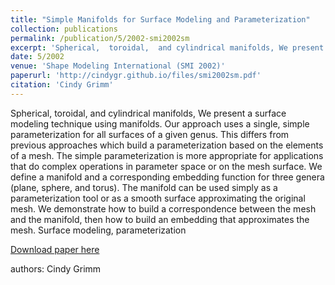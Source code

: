 ```yaml
---
title: "Simple Manifolds for Surface Modeling and Parameterization"
collection: publications
permalink: /publication/5/2002-smi2002sm
excerpt: 'Spherical,  toroidal,  and cylindrical manifolds, We present a surface modeling technique using manifolds. Our approach uses a single,  simple parameterization for all surfaces of a given genus. This differs from previous approaches which build a parameterization based on the elements of a mesh. The simple parameterization is more appropriate for applications that do complex operations in parameter space or on the mesh surface. We define a manifold and a corresponding embedding function for three genera (plane,  sphere,  and torus). The manifold can be used simply as a parameterization tool or as a smooth surface approximating the original mesh. We demonstrate how to build a correspondence between the mesh and the manifold,  then how to build an embedding that approximates the mesh.  Surface modeling,  parameterization, '
date: 5/2002
venue: 'Shape Modeling International (SMI 2002)'
paperurl: 'http://cindygr.github.io/files/smi2002sm.pdf'
citation: 'Cindy Grimm'
---
```

Spherical,  toroidal,  and cylindrical manifolds, We present a surface modeling technique using manifolds. Our approach uses a single,  simple parameterization for all surfaces of a given genus. This differs from previous approaches which build a parameterization based on the elements of a mesh. The simple parameterization is more appropriate for applications that do complex operations in parameter space or on the mesh surface. We define a manifold and a corresponding embedding function for three genera (plane,  sphere,  and torus). The manifold can be used simply as a parameterization tool or as a smooth surface approximating the original mesh. We demonstrate how to build a correspondence between the mesh and the manifold,  then how to build an embedding that approximates the mesh.  Surface modeling,  parameterization

[Download paper here](http://cindygr.github.io/files/smi2002sm.pdf)

authors: Cindy Grimm